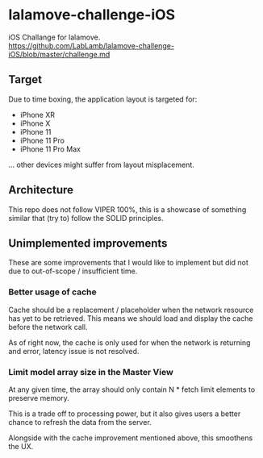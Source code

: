 # lalamove-challenge-iOS
iOS Challange for lalamove.
<br>https://github.com/LabLamb/lalamove-challenge-iOS/blob/master/challenge.md

## Target
Due to time boxing, the application layout is targeted for:

- iPhone XR
- iPhone X
- iPhone 11
- iPhone 11 Pro
- iPhone 11 Pro Max

... other devices might suffer from layout misplacement.

## Architecture
This repo does not follow VIPER 100%, this is a showcase of something similar that (try to) follow the SOLID principles.

## Unimplemented improvements
These are some improvements that I would like to implement but did not due to out-of-scope / insufficient time.

### Better usage of cache
Cache should be a replacement / placeholder when the network resource has yet to be retrieved. This means we should load and display the cache before the network call.

As of right now, the cache is only used for when the network is returning and error, latency issue is not resolved.

### Limit model array size in the Master View
At any given time, the array should only contain N * fetch limit elements to preserve memory.

This is a trade off to processing power, but it also gives users a better chance to refresh the data from the server.

Alongside with the cache improvement mentioned above, this smoothens the UX.

